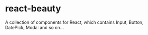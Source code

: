 # react-beauty
A collection of components for React, which contains Input, Button, DatePick, Modal and so on...
